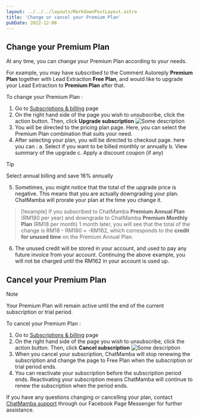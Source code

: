 ```yaml
---
layout: ../../../layouts/MarkdownPostLayout.astro
title: 'Change or cancel your Premium Plan'
pubDate: 2022-12-06
---
```


## Change your Premium Plan

At any time, you can change your Premium Plan according to your needs.

For example, you may have subscribed to the Comment Autoreply **Premium Plan** together with Lead Extraction **Free Plan**, and would like to upgrade your Lead Extraction to **Premium Plan** after that.

To change your Premium Plan :

1. Go to [Subscriptions & billing](https://chatmamba.com/settings/billing) page
2. On the right hand side of the page you wish to unsubscribe, click the action button. Then, click **Upgrade subscription**
![Some description](/kb//change-or-cancel-your-premium-plan/upgrade-subscription.jpg)
3. You will be directed to the pricing plan page. Here, you can select the Premium Plan combination that suits your need.
4. After selecting your plan, you will be directed to checkout page. here you can :
  a. Select if you want to be billed monthly or annually
  b. View summary of the upgrade
  c. Apply a discount coupon (if any)

>[!tip]
> Select annual billing and save 16% annually

5. Sometimes, you might notice that the total of the upgrade price is negative. This means that you are actually downgrading your plan. ChatMamba will prorate your plan at the time you change it.

>[!example]
> If you subscribed to ChatMamba **Premium Annual Plan** (RM180 per year) and downgrade to ChatMamba **Premium Monthly Plan** (RM18 per month) 1 month later, you will see that the total of the change is RM18 - RM180 = -RM162, which corresponds to the **credit for unused time** on the Premium Annual Plan.

6. The unused credit will be stored in your account, and used to pay any future invoice from your account. Continuing the above example, you will not be charged until the RM162 in your account is used up.

## Cancel your Premium Plan

>[!note]
> Your Premium Plan will remain active until the end of the current subscription or trial period.

To cancel your Premium Plan :

1. Go to [Subscriptions & billing](https://chatmamba.com/settings/billing) page
2. On the right hand side of the page you wish to unsubscribe, click the action button. Then, click **Cancel subscription**
![Some description](/kb//change-or-cancel-your-premium-plan/cancel-subscription.jpg)
3. When you cancel your subscription, ChatMamba will stop renewing the subscription and change the page to Free Plan when the subscription or trial period ends.
4. You can reactivate your subscription before the subscription period ends. Reactivating your subscription means ChatMamba will continue to renew the subscription when the period ends.

If you have any questions changing or cancelling your plan, contact [ChatMamba support](https://m.me/ChatMamba) through our Facebook Page Messenger for further assistance.
